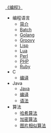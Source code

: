[《编程》](index.md)

- 编程语言
  - [简介](编程语言/简介.md)
  - [Batch](编程语言/Batch.md)
  - [Golang](编程语言/Golang.md)
  - [Groovy](编程语言/Groovy.md)
  - [Lisp](编程语言/Lisp.md)
  - [Lua](编程语言/Lua.md)
  - [Perl](编程语言/Perl.md)
  - [PHP](编程语言/PHP.md)
  - [Ruby](编程语言/Ruby.md)
- C
  - [编译](C/编译.md)
- Java
  - [Java](Java/Java.md)
  - [编译](Java/编译.md)
  - [语法](Java/语法.md)
- 算法
  - [哈希算法](算法/哈希算法.md)
  - [加密算法](算法/加密算法.md)
  - [图片相似算法](算法/图片相似算法.md)
  <!-- - [排序算法](算法/排序算法.md) -->
